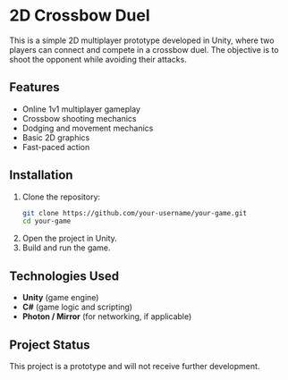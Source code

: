 # 2D Crossbow Duel

This is a simple 2D multiplayer prototype developed in Unity, where two players can connect and compete in a crossbow duel. The objective is to shoot the opponent while avoiding their attacks.

## Features
- Online 1v1 multiplayer gameplay
- Crossbow shooting mechanics
- Dodging and movement mechanics
- Basic 2D graphics
- Fast-paced action

## Installation

1. Clone the repository:
   ```bash
   git clone https://github.com/your-username/your-game.git
   cd your-game
   ```
2. Open the project in Unity.
3. Build and run the game.

## Technologies Used
- **Unity** (game engine)
- **C#** (game logic and scripting)
- **Photon / Mirror** (for networking, if applicable)

## Project Status
This project is a prototype and will not receive further development.



